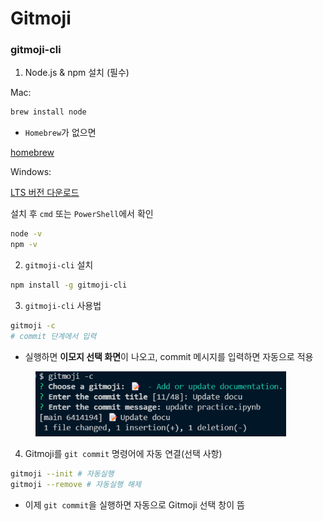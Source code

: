 # Gitmoji

### gitmoji-cli

1. Node.js & npm 설치 (필수)

Mac:

```bash
brew install node 
```

* `Homebrew`가 없으면&#x20;

[homebrew](https://brew.sh/)





Windows:

[LTS 버전 다운로드](https://nodejs.org/ko)

설치 후 `cmd` 또는 `PowerShell`에서 확인

```bash
node -v
npm -v
```



2. `gitmoji-cli` 설치

```bash
npm install -g gitmoji-cli
```



3. `gitmoji-cli` 사용법

```bash
gitmoji -c
# commit 단계에서 입력
```

* 실행하면 **이모지 선택 화면**이 나오고, commit 메시지를 입력하면 자동으로 적용

<div align="left"><figure><img src="../../../.gitbook/assets/image.png" alt="" width="401"><figcaption></figcaption></figure></div>



4. Gitmoji를 `git commit` 명령어에 자동 연결(선택 사항)

```bash
gitmoji --init # 자동실행
gitmoji --remove # 자동실행 해제
```

* 이제 `git commit`을 실행하면 자동으로 Gitmoji 선택 창이 뜸



